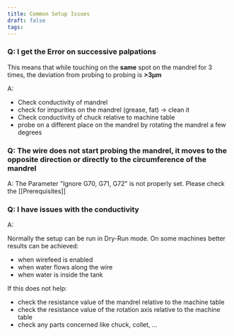 ```yaml
---
title: Common Setup Issues
draft: false
tags:
---
```


### Q: I get the Error on successive palpations

This means that while touching on the **same** spot on the mandrel for 3 times, the deviation from probing to probing is **>3µm**

A:
- Check conductivity of mandrel
- check for impurities on the mandrel (grease, fat) -> clean it
- Check conductivity of chuck relative to machine table
- probe on a different place on the mandrel by rotating the mandrel a few degrees

### Q: The wire does not start probing the mandrel, it moves to the opposite direction or directly to the circumference of the mandrel

A: The Parameter "Ignore G70, G71, G72" is not properly set. Please check the [[Prerequisites]]


### Q: I have issues with the conductivity

A:

Normally the setup can be run in Dry-Run mode. On some machines better results can be achieved:
- when wirefeed is enabled
- when water flows along the wire
- when water is inside the tank

If this does not help:
- check the resistance value of the mandrel relative to the machine table
- check the resistance value of the rotation axis relative to the machine table
- check any parts concerned like chuck, collet, ...